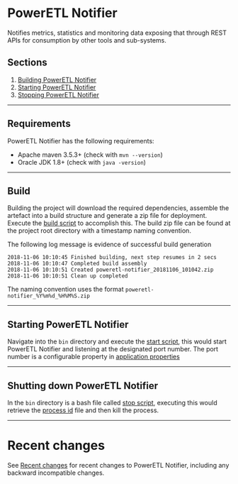 # PowerETL Notifier
Notifies metrics, statistics and monitoring data exposing that through REST APIs for consumption by other tools and sub-systems.



## Sections
1. [Building PowerETL Notifier](#build)
2. [Starting PowerETL Notifier](#start)
3. [Stopping PowerETL Notifier](#Shutting)


---

## Requirements

PowerETL Notifier has the following requirements:


*   Apache maven 3.5.3+ (check with `mvn --version`)
*   Oracle JDK 1.8+ (check with `java -version`)


---

## Build
Building the project will download the required dependencies, assemble the artefact into a build structure and generate a zip file for deployment. Execute the [build script](build.sh) to accomplish this. The build zip file can be found at the project root directory with a timestamp naming convention.  

The following log message is evidence of successful build generation
```
2018-11-06 10:10:45 Finished building, next step resumes in 2 secs
2018-11-06 10:10:47 Completed build assembly
2018-11-06 10:10:51 Created poweretl-notifier_20181106_101042.zip
2018-11-06 10:10:51 Clean up completed
```
The naming convention uses the format `poweretl-notifier_%Y%m%d_%H%M%S.zip`



---
## Starting PowerETL Notifier
Navigate into the `bin` directory and execute the [start script](bin/startPowerEtlNotifier.sh), this would start PowerETL Notifier and listening at the designated port number. The port number is a configurable property in [application properties](src/main/resources/application.properties)



---
## Shutting down PowerETL Notifier
In the `bin` directory is a bash file called [stop script](bin/stopPowerEtlNotifier.sh), executing this would retrieve the [process id](logs/procid) file and then kill the process. 

---
# Recent changes

See [Recent changes](site/recent-changes.md) for recent changes to PowerETL Notifier, including any backward incompatible changes.


